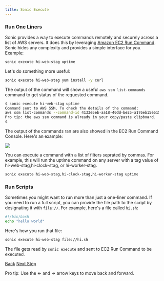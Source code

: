 ```yaml
---
title: Sonic Execute
---
```


### Run One Liners

Sonic provides a way to execute commands remotely and securely across a list of AWS servers.  It does this by leveraging [Amazon EC2 Run Command](https://aws.amazon.com/ec2/execute/).  Sonic hides any complexity and provides a simple interface for you. Example:

```sh
sonic execute hi-web-stag uptime
```

Let's do something more useful:

```sh
sonic execute hi-web-stag yum install -y curl
```

The output of the command will show a useful `aws ssm list-commands` command to get status of the requested command.

```sh
$ sonic execute hi-web-stag uptime
Command sent to AWS SSM. To check the details of the command:
aws ssm list-commands --command-id 4133e5eb-aa18-40dd-be25-a176eb15e515
Pro tip: the aws ssm command is already in your copy/paste clipboard.
$
```

The output of the commands ran are also showed in the EC2 Run Command Console.  Here's an example:

<img src="/img/tutorials/ec2-console-run-command.png" class="doc-photo" />

You can execute a command with a list of filters seprated by commas. For example, this will run the uptime command on any server with a tag value of hi-web-stag,hi-clock-stag, or hi-worker-stag.

```sh
sonic execute hi-web-stag,hi-clock-stag,hi-worker-stag uptime
```

### Run Scripts

Sometimes you might want to run more than just a one-liner command. If you need to run a full script, you can provide the file path to the script by designating it with `file://`.  For example, here's a file called `hi.sh`:

```bash
#!/bin/bash
echo "hello world"
```

Here's how you run that file:

```sh
sonic execute hi-web-stag file://hi.sh
```

The file gets read by `sonic execute` and sent to EC2 Run Command to be executed.

<a id="prev" class="btn btn-basic" href="{% link _docs/tutorial-ecs-run.md %}">Back</a>
<a id="next" class="btn btn-primary" href="{% link _docs/settings.md %}">Next Step</a>
<p class="keyboard-tip">Pro tip: Use the <- and -> arrow keys to move back and forward.</p>
